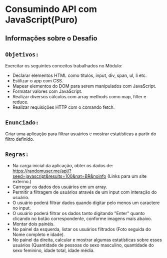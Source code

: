 # Consumindo API com JavaScript(Puro)
## Informações sobre o Desafio

## `Objetivos:`

Exercitar os seguintes conceitos trabalhados no Módulo:
* Declarar elementos HTML como títulos, input, div, span, ul, li etc.
* Estilizar o app com CSS.
* Mapear elementos do DOM para serem manipulados com JavaScript.
* Formatar valores com JavaScript.
* Realizar diversos cálculos com array methods como map, filter e reduce.
* Realizar requisições HTTP com o comando fetch.


## `Enunciado:`

Criar uma aplicação para filtrar usuários e mostrar estatísticas a partir do filtro definido.


## `Regras:`

* Na carga inicial da aplicação, obter os dados de: https://randomuser.me/api/?seed=javascript&results=100&nat=BR&noinfo (Links para um site externo.)
* Carregar os dados dos usuários em um array.
* Permitir a filtragem de usuários através de um input com interação do usuário.
* O usuário poderá filtrar dados quando digitar pelo menos um caractere no input.
* O usuário poderá filtrar os dados tanto digitando "Enter" quanto clicando no botão correspondente, conforme imagens mais abaixo.
* Montar dois painéis.
* No painel da esquerda, listar os usuários filtrados (Foto seguida do Nome completo e idade).
* No painel da direita, calcular e mostrar algumas estatísticas sobre esses usuários (Quantidade de pessoas do sexo masculino, quantidade do sexo feminino, idade total, idade média.
